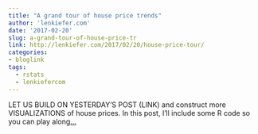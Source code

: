 ```yaml
---
title: "A grand tour of house price trends"
author: 'lenkiefer.com'
date: '2017-02-20'
slug: a-grand-tour-of-house-price-tr
link: http://lenkiefer.com/2017/02/20/house-price-tour/
categories:
- bloglink
tags:
  - rstats
  - lenkiefercom
---
```


LET US BUILD ON YESTERDAY’S POST (LINK) and construct more VISUALIZATIONS of house prices. In this post, I’ll include some R code so you can play along[... <i class="fas fa-external-link-alt"></i>](http://lenkiefer.com/2017/02/20/house-price-tour/)

